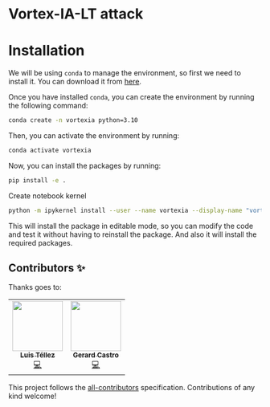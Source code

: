 # Vortex-IA-LT attack
<!-- ALL-CONTRIBUTORS-BADGE:START - Do not remove or modify this section -->
<!-- [![All Contributors](https://img.shields.io/badge/all_contributors-6-orange.svg?style=flat-square)](#contributors-) -->
<!-- ALL-CONTRIBUTORS-BADGE:END -->

# Installation

We will be using `conda` to manage the environment, so first we need to install it. You can download it from [here](https://docs.conda.io/en/latest/miniconda.html).

Once you have installed `conda`, you can create the environment by running the following command:

```bash
conda create -n vortexia python=3.10
````
Then, you can activate the environment by running:

```bash
conda activate vortexia
```

Now, you can install the packages by running:

```bash
pip install -e .
```

Create notebook kernel
```bash
python -m ipykernel install --user --name vortexia --display-name "vortex-ia-lt"
```

This will install the package in editable mode, so you can modify the code and test it without having to reinstall the package. And also it will install the required packages.


## Contributors ✨

Thanks goes to:

<!-- ALL-CONTRIBUTORS-LIST:START - Do not remove or modify this section -->
<!-- prettier-ignore-start -->
<!-- markdownlint-disable -->
<table>
  <tr>
    <td align="center"><a href="https://github.com/LuisTellezSirocco"><img src="https://avatars.githubusercontent.com/u/110382845?s=96&v=4" width="100px;" alt=""/><br /><sub><b>Luis Téllez</b></sub></a><br /><a href="https://github.com/LuisTellezSirocco" title="Code">💻</a></td>
    <td align="center"><a href="https://github.com/gcastro-98"><img src="https://avatars.githubusercontent.com/u/83754427?v=4" width="100px;" alt=""/><br /><sub><b>Gerard Castro</b></sub></a><br /><a href="https://github.com/gcastro-98" title="Code">💻</a></td>
  </tr>
</table>

<!-- markdownlint-restore -->
<!-- prettier-ignore-end -->

<!-- ALL-CONTRIBUTORS-LIST:END -->

This project follows the [all-contributors](https://github.com/all-contributors/all-contributors) specification. Contributions of any kind welcome!

